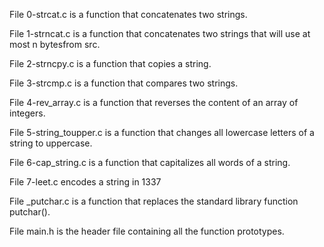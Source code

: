 File 0-strcat.c is a function that concatenates two strings.

File 1-strncat.c is a function that concatenates two strings that will use at most n bytesfrom src.

File 2-strncpy.c is a function that copies a string.

File 3-strcmp.c is a function that compares two strings.

File 4-rev_array.c is a function that reverses the content of an array of integers.

File 5-string_toupper.c is a function that changes all lowercase letters of a string to uppercase.

File 6-cap_string.c is a function that capitalizes all words of a string.

File 7-leet.c encodes a string in 1337

File _putchar.c is a function that replaces the standard library function putchar().

File main.h is the header file containing all the function prototypes.
